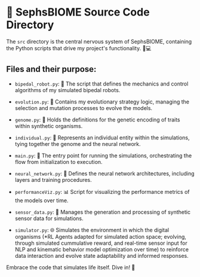 # 🧬 SephsBIOME Source Code Directory

The `src` directory is the central nervous system of SephsBIOME, containing the Python scripts that drive my project's functionality. 🧠💻

## Files and their purpose:

- `bipedal_robot.py`: 🤖 The script that defines the mechanics and control algorithms of my simulated bipedal robots.

- `evolution.py`: 🧬 Contains my evolutionary strategy logic, managing the selection and mutation processes to evolve the models.

- `genome.py`: 📜 Holds the definitions for the genetic encoding of traits within synthetic organisms.

- `individual.py`: 👤 Represents an individual entity within the simulations, tying together the genome and the neural network.

- `main.py`: 🚀 The entry point for running the simulations, orchestrating the flow from initialization to execution.

- `neural_network.py`: 🧠 Defines the neural network architectures, including layers and training procedures.

- `performanceViz.py`: 📊 Script for visualizing the performance metrics of the models over time.

- `sensor_data.py`: 📡 Manages the generation and processing of synthetic sensor data for simulations.

- `simulator.py`: 🌐 Simulates the environment in which the digital organisms (*RL Agents adapted for simulated action space; evolving, through simulated cummulative reward, and real-time sensor input for NLP and kinematic behavior model optimization over time) to reinforce data interaction and evolve state adaptability and informed responses.

Embrace the code that simulates life itself. Dive in! 🌊
